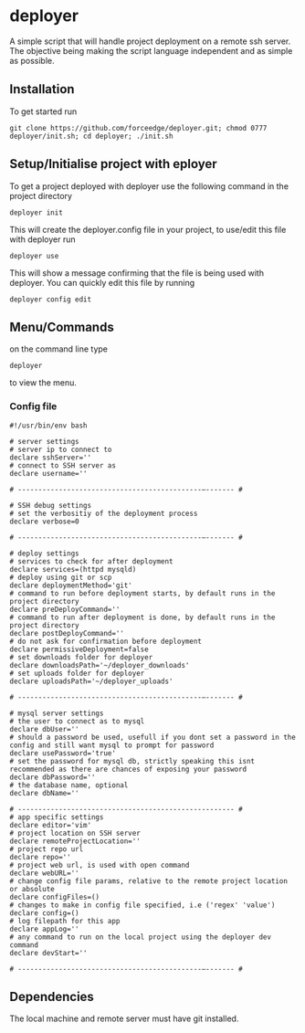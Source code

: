 # deployer
A simple script that will handle project deployment on a remote ssh server. The objective being making the script language independent and as simple as possible.

## Installation
To get started run 

```
git clone https://github.com/forceedge/deployer.git; chmod 0777 deployer/init.sh; cd deployer; ./init.sh
```
## Setup/Initialise project with eployer
To get a project deployed with deployer use the following command in the project directory

```
deployer init
```

This will create the deployer.config file in your project, to use/edit this file with deployer run

```
deployer use
```

This will show  a message confirming that the file is being used with deployer. You can quickly edit this file by running

```
deployer config edit
```

## Menu/Commands
on the command line type 
```
deployer
```
to view the menu.

### Config file
```
#!/usr/bin/env bash

# server settings
# server ip to connect to
declare sshServer=''
# connect to SSH server as
declare username=''

# ---------------------------------------------–------- #

# SSH debug settings
# set the verbositiy of the deployment process
declare verbose=0

# ---------------------------------------------–------- #

# deploy settings
# services to check for after deployment
declare services=(httpd mysqld)
# deploy using git or scp
declare deploymentMethod='git'
# command to run before deployment starts, by default runs in the project directory
declare preDeployCommand=''
# command to run after deployment is done, by default runs in the project directory
declare postDeployCommand=''
# do not ask for confirmation before deployment
declare permissiveDeployment=false
# set downloads folder for deployer
declare downloadsPath='~/deployer_downloads'
# set uploads folder for deployer
declare uploadsPath='~/deployer_uploads'

# ---------------------------------------------–------- #

# mysql server settings
# the user to connect as to mysql
declare dbUser=''
# should a password be used, usefull if you dont set a password in the config and still want mysql to prompt for password
declare usePassword='true'
# set the password for mysql db, strictly speaking this isnt recommended as there are chances of exposing your password
declare dbPassword=''
# the database name, optional
declare dbName=''

# ----------------------------------------------------- #
# app specific settings
declare editor='vim'
# project location on SSH server
declare remoteProjectLocation=''
# project repo url
declare repo=''
# project web url, is used with open command
declare webURL=''
# change config file params, relative to the remote project location or absolute
declare configFiles=()
# changes to make in config file specified, i.e ('regex' 'value')
declare config=()
# log filepath for this app
declare appLog=''
# any command to run on the local project using the deployer dev command
declare devStart=''

# ---------------------------------------------–------- #
```

## Dependencies
The local machine and remote server must have git installed.
